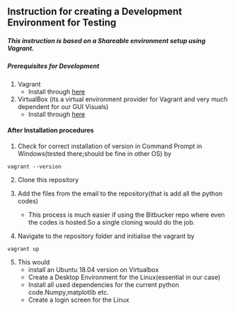 ## Instruction for creating a Development Environment for Testing

##### This instruction is based on a Shareable environment setup using  Vagrant. 

##### Prerequisites for Development 
1. Vagrant 
    - Install through [here](https://www.vagrantup.com/downloads)
2. VirtualBox (its a virtual environment provider for Vagrant and very much dependent for our GUI Visuals)
    - Install through [here](https://www.virtualbox.org/wiki/Downloads)


#### After Installation procedures
1. Check for correct installation of version in Command Prompt in Windows(tested there;should be fine in other OS) by
```
vagrant --version
```

2. Clone this repository

3. Add the files from the email to the repository(that is add all the python codes)
    - This process is much easier if using the Bitbucker repo where even the codes is hosted.So a single cloning would do the job.

4. Navigate to the repository folder and initialise the vagrant by
```
vagrant up
```

5. This would 
    - install an Ubuntu 18.04 version on Virtualbox
    - Create a Desktop Environment for the Linux(essential in our case)
    - Install all used dependencies for the current python code.Numpy,matplotlib etc.
    - Create a login screen for the Linux
    
